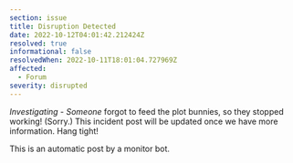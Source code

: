 ```yaml
---
section: issue
title: Disruption Detected
date: 2022-10-12T04:01:42.212424Z
resolved: true
informational: false
resolvedWhen: 2022-10-11T18:01:04.727969Z
affected:
  - Forum
severity: disrupted
---
```

*Investigating* - _Someone_ forgot to feed the plot bunnies, so they stopped working! (Sorry.) This incident post will be updated once we have more information. Hang tight!

This is an automatic post by a monitor bot.
        
